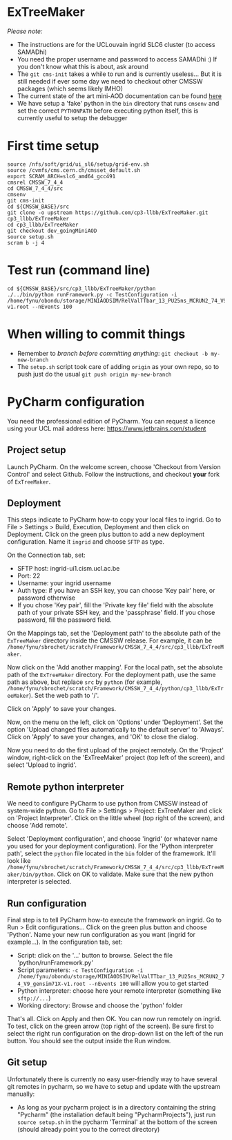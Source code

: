 ExTreeMaker
===========

*Please note:*
* The instructions are for the UCLouvain ingrid SLC6 cluster (to access SAMADhi)
* You need the proper username and password to access SAMADhi :) If you don't know what this is about, ask around
* The `git cms-init` takes a while to run and is currently useless... But it is still needed if ever some day we need to checkout other CMSSW packages (which seems likely IMHO)
* The current state of the art mini-AOD documentation can be found [here](https://twiki.cern.ch/twiki/bin/view/CMSPublic/WorkBookMiniAOD2015)
* We have setup a 'fake' python in the `bin` directory that runs `cmsenv` and set the correct `PYTHONPATH` before executing python itself, this is currently useful to setup the debugger

# First time setup

 ```
 source /nfs/soft/grid/ui_sl6/setup/grid-env.sh
 source /cvmfs/cms.cern.ch/cmsset_default.sh
 export SCRAM_ARCH=slc6_amd64_gcc491
 cmsrel CMSSW_7_4_4
 cd CMSSW_7_4_4/src
 cmsenv
 git cms-init
 cd ${CMSSW_BASE}/src 
 git clone -o upstream https://github.com/cp3-llbb/ExTreeMaker.git cp3_llbb/ExTreeMaker
 cd cp3_llbb/ExTreeMaker
 git checkout dev_goingMiniAOD
 source setup.sh
 scram b -j 4
 ```
# Test run (command line)

 ```
 cd ${CMSSW_BASE}/src/cp3_llbb/ExTreeMaker/python
 ./../bin/python runFramework.py -c TestConfiguration -i /home/fynu/obondu/storage/MINIAODSIM/RelValTTbar_13_PU25ns_MCRUN2_74_V9_gensim71X-v1.root --nEvents 100
 ```
 
# When willing to commit things
  * Remember to *branch before committing anything*: ```git checkout -b my-new-branch```
  * The ```setup.sh``` script took care of adding ```origin``` as your own repo, so to push just do the usual ```git push origin my-new-branch```


# PyCharm configuration

You need the professional edition of PyCharm. You can request a licence using your UCL mail address here: https://www.jetbrains.com/student

## Project setup

Launch PyCharm. On the welcome screen, choose 'Checkout from Version Control' and select Github. Follow the instructions, and checkout **your** fork of ``ExTreeMaker``.

## Deployment

This steps indicate to PyCharm how-to copy your local files to ingrid. Go to File > Settings > Build, Execution, Deployment
and then click on Deployment. Click on the green plus button to add a new deployment configuration. Name it ``ingrid`` and choose ``SFTP`` as type.

On the Connection tab, set:

* SFTP host: ingrid-ui1.cism.ucl.ac.be
* Port: 22
* Username: your ingrid username
* Auth type: if you have an SSH key, you can choose 'Key pair' here, or password otherwise
* If you chose 'Key pair', fill the 'Private key file' field with the absolute path of your private SSH key, and the 'passphrase' field. If you chose password, fill the password field.

On the Mappings tab, set the 'Deployment path' to the absolute path of the ``ExTreeMaker`` directory inside the CMSSW release. For example, it can be ``/home/fynu/sbrochet/scratch/Framework/CMSSW_7_4_4/src/cp3_llbb/ExTreeMaker``.

Now click on the 'Add another mapping'. For the local path, set the absolute path of the ``ExTreeMaker`` directory. For the deployment path, use the same path as above, but replace ``src`` by ``python`` (for example, ``/home/fynu/sbrochet/scratch/Framework/CMSSW_7_4_4/python/cp3_llbb/ExTreeMaker``). Set the web path to '/'.

Click on 'Apply' to save your changes.

Now, on the menu on the left, click on 'Options' under 'Deployment'. Set the option 'Upload changed files automatically to the default server' to 'Always'. Click on 'Apply' to save your changes, and 'OK' to close the dialog.

Now you need to do the first upload of the project remotely. On the 'Project' window, right-click on the 'ExTreeMaker' project (top left of the screen), and select 'Upload to ingrid'.

## Remote python interpreter

We need to configure PyCharm to use python from CMSSW instead of system-wide python. Go to File > Settings > Project: ExTreeMaker and click on 'Project Interpreter'. Click on the little wheel (top right of the screen), and choose 'Add remote'.

Select 'Deployment configuration', and choose 'ingrid' (or whatever name you used for your deployment configuration). For the 'Python interpreter path', select the ``python`` file located in the ``bin`` folder of the framework. It'll look like ``/home/fynu/sbrochet/scratch/Framework/CMSSW_7_4_4/src/cp3_llbb/ExTreeMaker/bin/python``. Click on OK to validate. Make sure that the new python interpreter is selected.

## Run configuration

Final step is to tell PyCharm how-to execute the framework on ingrid. Go to Run > Edit configurations... Click on the green plus button and choose 'Python'. Name your new run configuration as you want (ingrid for example...). In the configuration tab, set:

* Script: click on the '...' button to browse. Select the file 'python/runFramework.py'
* Script parameters: ``-c TestConfiguration -i /home/fynu/obondu/storage/MINIAODSIM/RelValTTbar_13_PU25ns_MCRUN2_74_V9_gensim71X-v1.root --nEvents 100`` will allow you to get started
* Python interpreter: choose here your remote interpreter (something like ``sftp://...``)
* Working directory: Browse and choose the 'python' folder

That's all. Click on Apply and then OK. You can now run remotely on ingrid. To test, click on the green arrow (top right of the screen). Be sure first to select the right run configuration on the drop-down list on the left of the run button. You should see the output inside the Run window.

## Git setup

Unfortunately there is currently no easy user-friendly way to have several git remotes in pycharm, so we have to setup and update with the upstream manually:
 * As long as your pycharm project is in a directory containing the string "Pycharm" (the installation default being "PycharmProjects"), just run `source setup.sh` in the pycharm 'Terminal' at the bottom of the screen (should already point you to the correct directory)

